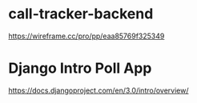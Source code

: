 # call-tracker-backend

https://wireframe.cc/pro/pp/eaa85769f325349



# Django Intro Poll App
https://docs.djangoproject.com/en/3.0/intro/overview/